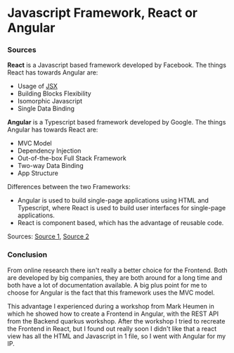 # Javascript Framework, React or Angular
### Sources
**React** is a Javascript based framework developed by Facebook. The things React has towards Angular are:
- Usage of [JSX](https://www.w3schools.com/react/react_jsx.asp)
- Building Blocks Flexibility
- Isomorphic Javascript
- Single Data Binding

**Angular** is a Typescript based framework developed by Google. The things Angular has towards React are:
- MVC Model
- Dependency Injection
- Out-of-the-box Full Stack Framework
- Two-way Data Binding
- App Structure

Differences between the two Frameworks:
- Angular is used to build single-page applications using HTML and Typescript, where React is used to build user interfaces for single-page applications.
- React is component based, which has the advantage of reusable code.

Sources: [Source 1](https://radixweb.com/blog/react-vs-angular), [Source 2](https://www.simform.com/blog/angular-vs-react/)

### Conclusion
From online research there isn't really a better choice for the Frontend. Both are developed by big companies, they are both around for a long time and both have a lot of documentation available. A big plus point for me to choose for Angular is the fact that this framework uses the MVC model. 

This advantage I experienced during a workshop from Mark Heumen in which he showed how to create a Frontend in Angular, with the REST API from the Backend quarkus workshop. After the workshop I tried to recreate the Frontend in React, but I found out really soon I didn't like that a react view has all the HTML and Javascript in 1 file, so I went with Angular for my IP.
